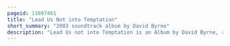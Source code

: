 ```yaml
---
pageid: 11097461
title: "Lead Us Not into Temptation"
short_summary: "2003 soundtrack album by David Byrne"
description: "Lead Us not into Temptation is an Album by David Byrne, released in 2003 for the Movie Young Adam, a Film directed by David Mackenzie."
---
```

